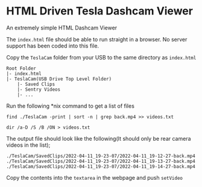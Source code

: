 # HTML Driven Tesla Dashcam Viewer
An extremely simple HTML Dashcam Viewer

The `index.html` file should be able to run straight in a browser. No server support has been coded into this file.

Copy the `TeslaCam` folder from your USB to the same directory as `index.html`
```
Root Folder
|- index.html
|- TeslaCam(USB Drive Top Level Folder)
    |- Saved Clips
    |- Sentry Videos
    |- ...
```

Run the following *nix command to get a list of files 
```
find ./TeslaCam -print | sort -n | grep back.mp4 >> videos.txt

dir /a-D /S /B /ON > videos.txt
```



The output file should look like the following(It should only be rear camera videos in the list);
```
./TeslaCam/SavedClips/2022-04-11_19-23-07/2022-04-11_19-12-27-back.mp4
./TeslaCam/SavedClips/2022-04-11_19-23-07/2022-04-11_19-13-27-back.mp4
./TeslaCam/SavedClips/2022-04-11_19-23-07/2022-04-11_19-14-27-back.mp4
```

Copy the contents into the `textarea` in the webpage and push `setVideo`
